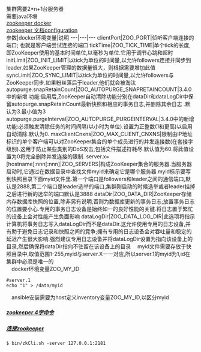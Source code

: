 集群需要2*n+1台服务器  
需要java环境  
[zookeeper docker](https://hub.docker.com/_/zookeeper)  
[zookeeper 文档configuration](https://zookeeper.apache.org/doc/current/zookeeperAdmin.html#sc_configuration)  
参数|docker环境变量|说明
---|---|---
clientPort|ZOO_PORT|侦听客户端连接的端口; 也就是客户端尝试连接的端口
tickTime|ZOO_TICK_TIME|单个tick的长度,即ZooKeeper使用的基本时间单位,以毫秒为单位.它用于调节心跳和超时
initLimit|ZOO_INIT_LIMIT|以tick为单位的时间量,以允许followers连接并同步到leader.如果ZooKeeper管理的数据量很大，则根据需要增加此值
syncLimit|ZOO_SYNC_LIMIT|以tick为单位的时间量,以允许followers与ZooKeeper同步.如果粉丝落后于leader,他们就会被淘汰
autopurge.snapRetainCount|ZOO_AUTOPURGE_SNAPRETAINCOUNT|3.4.0中的新增 功能:启用后,ZooKeeper自动清除功能分别在dataDir和dataLogDir中保留autopurge.snapRetainCount最新快照和相应的事务日志,并删除其余日志 .默认为3.最小值为3
autopurge.purgeInterval|ZOO_AUTOPURGE_PURGEINTERVAL|3.4.0中的新增功能:必须触发清除任务的时间间隔(以小时为单位).设置为正整数(1和更高)以启用自动清除.默认为0.
maxClientCnxns|ZOO_MAX_CLIENT_CNXNS|限制由IP地址标识的单个客户端可以对ZooKeeper集合的单个成员进行的并发连接数(在套接字级别).这用于防止某些类别的DoS攻击,包括文件描述符耗尽.默认值为60.将此值设置为0将完全删除并发连接的限制.
server.x=[hostname]:nnn[:nnn]|ZOO_SERVERS|构成ZooKeeper集合的服务器.当服务器启动时,它通过在数据目录中查找文件myid来确定它是哪个服务器.myid标示要写到快照目录下面myid文件里.第一个端口是followers和leader之间的通信端口,默认是2888,第二个端口是leader选举的端口,集群刚启动的时候选举或者leader挂掉之后进行新的选举的端口默认是3888
dataDir|ZOO_DATA_DIR|ZooKeeper存储内存数据库快照的位置,除非另有说明,否则为数据库更新的事务日志;放置事务日志的位置要小心.专用的事务日志设备是始终如一的良好性能的关键.将日志置于繁忙的设备上会对性能产生负面影响
dataLogDir|ZOO_DATA_LOG_DIR|此选项将指示计算机将事务日志写入dataLogDir而不是dataDir.这允许使用专用的日志设备,并有助于避免日志记录和快照之间的竞争;拥有专用的日志设备会对吞吐量和稳定的延迟产生很大影响.强烈建议专用日志设备并将dataLogDir设置为指向该设备上的目录,然后确保将dataDir指向不驻留在该设备上的目录
&emsp;myid文件需要存放于快照目录中,取值范围1-255,myid与server.X一一对应,所以server.1的myid为1,id在集群中必须是唯一的  
&emsp;docker环境变量ZOO_MY_ID  
```
#server.1
echo "1" > /data/myid
```
&emsp;ansible安装需要为host定义inventory变量ZOO_MY_ID,以区分myid  
##### [zookeeper 4字命令](https://zookeeper.apache.org/doc/current/zookeeperAdmin.html#sc_zkCommands)  
##### [连接zookeeper](https://zookeeper.apache.org/doc/current/zookeeperStarted.html#sc_ConnectingToZooKeeper) 
```
$ bin/zkCli.sh -server 127.0.0.1:2181
```
